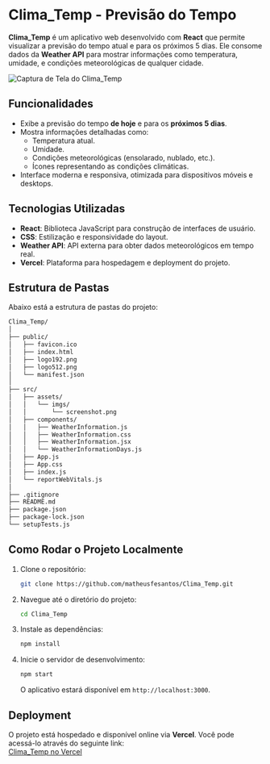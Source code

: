 # Clima_Temp - Previsão do Tempo

**Clima_Temp** é um aplicativo web desenvolvido com **React** que permite visualizar a previsão do tempo atual e para os próximos 5 dias. Ele consome dados da **Weather API** para mostrar informações como temperatura, umidade, e condições meteorológicas de qualquer cidade.

![Captura de Tela do Clima_Temp](https://drive.google.com/uc?export=view&id=17uCWHS8QvGi8gI8FVT06-v7UUZi6zCQc)

## Funcionalidades

- Exibe a previsão do tempo **de hoje** e para os **próximos 5 dias**.
- Mostra informações detalhadas como:
  - Temperatura atual.
  - Umidade.
  - Condições meteorológicas (ensolarado, nublado, etc.).
  - Ícones representando as condições climáticas.
- Interface moderna e responsiva, otimizada para dispositivos móveis e desktops.

## Tecnologias Utilizadas

- **React**: Biblioteca JavaScript para construção de interfaces de usuário.
- **CSS**: Estilização e responsividade do layout.
- **Weather API**: API externa para obter dados meteorológicos em tempo real.
- **Vercel**: Plataforma para hospedagem e deployment do projeto.

## Estrutura de Pastas

Abaixo está a estrutura de pastas do projeto:

```bash
Clima_Temp/
│
├── public/
│   ├── favicon.ico
│   ├── index.html
│   ├── logo192.png
│   ├── logo512.png
│   └── manifest.json
│
├── src/
│   ├── assets/
│   │   └── imgs/
│   │       └── screenshot.png
│   ├── components/
│   │   ├── WeatherInformation.js
│   │   ├── WeatherInformation.css
│   │   ├── WeatherInformation.jsx
│   │   └── WeatherInformationDays.js
│   ├── App.js
│   ├── App.css
│   ├── index.js
│   └── reportWebVitals.js
│
├── .gitignore
├── README.md
├── package.json
├── package-lock.json
└── setupTests.js
```

## Como Rodar o Projeto Localmente

1. Clone o repositório:
   ```bash
   git clone https://github.com/matheusfesantos/Clima_Temp.git
   ```

2. Navegue até o diretório do projeto:
   ```bash
   cd Clima_Temp
   ```

3. Instale as dependências:
   ```bash
   npm install
   ```

4. Inicie o servidor de desenvolvimento:
   ```bash
   npm start
   ```

   O aplicativo estará disponível em `http://localhost:3000`.

## Deployment

O projeto está hospedado e disponível online via **Vercel**. Você pode acessá-lo através do seguinte link:  
[Clima_Temp no Vercel]([seu-link-aqui](https://clima-temp-nine.vercel.app/))
